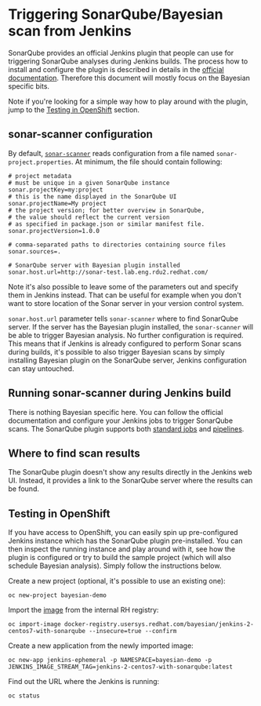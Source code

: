 # Triggering SonarQube/Bayesian scan from Jenkins

SonarQube provides an official Jenkins plugin that people can use for triggering
SonarQube analyses during Jenkins builds. The process how to install and configure the plugin
is described in details in the [official documentation](http://docs.sonarqube.org/display/SCAN/Analyzing+with+SonarQube+Scanner+for+Jenkins).
Therefore this document will mostly focus on the Bayesian specific bits.

Note if you're looking for a simple way how to play around with the plugin, jump to the [Testing in OpenShift](#testing-in-openshift) section.

## sonar-scanner configuration

By default, [`sonar-scanner`](http://docs.sonarqube.org/display/SCAN/Analyzing+with+SonarQube+Scanner)
reads configuration from a file named `sonar-project.properties`. At minimum, the file
should contain following:

```
# project metadata
# must be unique in a given SonarQube instance
sonar.projectKey=my:project
# this is the name displayed in the SonarQube UI
sonar.projectName=My project
# the project version; for better overview in SonarQube,
# the value should reflect the current version
# as specified in package.json or similar manifest file.
sonar.projectVersion=1.0.0

# comma-separated paths to directories containing source files
sonar.sources=.

# SonarQube server with Bayesian plugin installed
sonar.host.url=http://sonar-test.lab.eng.rdu2.redhat.com/
```

Note it's also possible to leave some of the parameters out and specify them in Jenkins instead.
That can be useful for example when you don't want to store location of the Sonar server
in your version control system.

`sonar.host.url` parameter tells `sonar-scanner` where to find SonarQube server.
If the server has the Bayesian plugin installed, the `sonar-scanner`
will be able to trigger Bayesian analysis. No further configuration is required.
This means that if Jenkins is already configured to perform Sonar scans during builds,
it's possible to also trigger Bayesian scans by simply installing Bayesian plugin
on the SonarQube server, Jenkins configuration can stay untouched.


## Running sonar-scanner during Jenkins build

There is nothing Bayesian specific here. You can follow the official documentation and configure
your Jenkins jobs to trigger SonarQube scans. The SonarQube plugin supports both [standard
jobs](http://docs.sonarqube.org/display/SCAN/Analyzing+with+SonarQube+Scanner+for+Jenkins#AnalyzingwithSonarQubeScannerforJenkins-AnalyzingwiththeSonarQubeScanner)
and [pipelines](http://docs.sonarqube.org/display/SCAN/Analyzing+with+SonarQube+Scanner+for+Jenkins#AnalyzingwithSonarQubeScannerforJenkins-TriggeringSonarQubeanalysisinaJenkinspipeline).


## Where to find scan results

The SonarQube plugin doesn't show any results directly in the Jenkins web UI.
Instead, it provides a link to the SonarQube server where the results can be found.


## Testing in OpenShift

If you have access to OpenShift, you can easily spin up pre-configured Jenkins
instance which has the SonarQube plugin pre-installed. You can then inspect
the running instance and play around with it, see how the plugin is configured
or try to build the sample project (which will also schedule Bayesian analysis).
Simply follow the instructions below.


Create a new project (optional, it's possible to use an existing one):
```
oc new-project bayesian-demo
```

Import the [image](https://gitlab.cee.redhat.com/msrb/openshift-jenkins-with-sonar-plugin) from the internal RH registry:
```
oc import-image docker-registry.usersys.redhat.com/bayesian/jenkins-2-centos7-with-sonarqube --insecure=true --confirm
```

Create a new application from the newly imported image:
```
oc new-app jenkins-ephemeral -p NAMESPACE=bayesian-demo -p JENKINS_IMAGE_STREAM_TAG=jenkins-2-centos7-with-sonarqube:latest
```

Find out the URL where the Jenkins is running:
```
oc status
```
